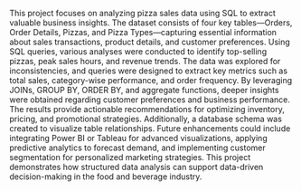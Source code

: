 This project focuses on analyzing pizza sales data using SQL to extract valuable business insights. The dataset consists of four key tables—Orders, Order Details, Pizzas, and Pizza Types—capturing essential information about sales transactions, product details, and customer preferences. 
Using SQL queries, various analyses were conducted to identify top-selling pizzas, peak sales hours, and revenue trends. The data was explored for inconsistencies, and queries were designed to extract key metrics such as total sales, category-wise performance, and order frequency.
By leveraging JOINs, GROUP BY, ORDER BY, and aggregate functions, deeper insights were obtained regarding customer preferences and business performance. The results provide actionable recommendations for optimizing inventory, pricing, and promotional strategies.
Additionally, a database schema was created to visualize table relationships. Future enhancements could include integrating Power BI or Tableau for advanced visualizations, applying predictive analytics to forecast demand, and implementing customer segmentation for personalized marketing strategies. 
This project demonstrates how structured data analysis can support data-driven decision-making in the food and beverage industry.
